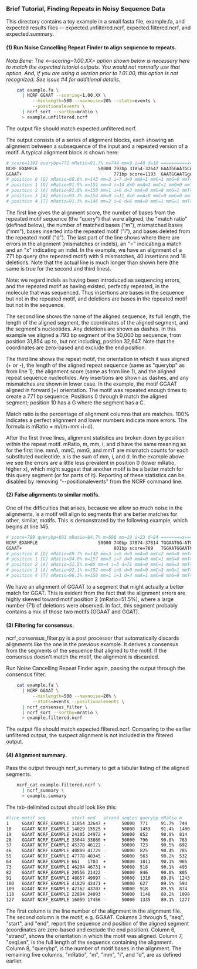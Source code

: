 ### Brief Tutorial, Finding Repeats in Noisy Sequence Data

This directory contains a toy example in a small fasta file, example.fa, and
expected results files -- expected.unfiltered.ncrf, expected.filtered.ncrf, and
expected.summary.

#### (1) Run Noise Cancelling Repeat Finder to align sequence to repeats.

_Nota Bene: The <--scoring=1.00.XX> option shown below is necessary here to match
the expected tutorial outputs. You would not normally use that option. And, if
you are using a version prior to 1.01.00, this option is not recognized. See
issue #4 for additional details._

```bash 
    cat example.fa \
      | NCRF GGAAT --scoring=1.00.XX \
          --minlength=500 --maxnoise=20% --stats=events \
          --positionalevents \
      | ncrf_sort --sortby=mratio \
      > example.unfiltered.ncrf
```

The output file should match expected.unfiltered.ncrf.

The output consists of a series of alignment blocks, each showing an alignment
between a subsequence of the input and a repeated version of a motif. A typical
alignment block is shown here:

```bash 
# score=1193 querybp=771 mRatio=91.7% m=744 mm=9 i=40 d=18 ==========x=======...
NCRF_EXAMPLE                       50000 793bp 31854-32647 GAATGGAATGCAATGGAA...
GGAAT+                                   771bp score=1193  GAATGGAATGgAATGGAA...
# position 0 [G] mRatio=88.8% m=143 mm=2 i=7 d=9 mmA=1 mmC=1 mmG=0 mmT=0 x=18
# position 1 [G] mRatio=91.5% m=151 mm=4 i=10 d=0 mmA=2 mmC=1 mmG=0 mmT=1 x=14
# position 2 [A] mRatio=93.8% m=150 mm=1 i=6 d=3 mmA=0 mmC=0 mmG=1 mmT=0 x=10
# position 3 [A] mRatio=93.3% m=154 mm=0 i=11 d=0 mmA=0 mmC=0 mmG=0 mmT=0 x=11
# position 4 [T] mRatio=91.3% m=146 mm=2 i=6 d=6 mmA=0 mmC=1 mmG=1 mmT=0 x=14
```

The first line gives the alignment score, the number of bases from the repeated
motif sequence (the "query") that were aligned, the "match ratio" (defined
below), the number of matched bases ("m"), mismatched bases ("mm"), bases
inserted into the repeated motif ("i"), and bases deleted from the repeated
motif ("d"). The last part of the line shows where there are errors in the
alignment (mismatches or indels), an "=" indicating a match and an "x"
indicating an indel. In the example, we have an alignment of a 771 bp query
(the repeated motif) with 9 mismatches, 40 insertions and 18 deletions. Note
that the actual line is much longer than shown here (the same is true for the
second and third lines).

Note: we regard indels as having been introduced as sequencing errors, and the
repeated motif as having existed, perfectly repeated, in the molecule that was
sequenced. Thus insertions are bases in the sequence but not in the repeated
motif, and deletions are bases in the repeated motif but not in the sequence.

The second line shows the name of the aligned sequence, its full length, the
length of the aligned segment, the coordinates of the aligned segment, and the
segment's nucleotides. Any deletions are shown as dashes. In this example we
aligned a 793 bp segment of the 50,000 bp sequence, from position 31,854 up to,
but not including, position 32,647. Note that the coordinates are zero-based
and exclude the end position.

The third line shows the repeat motif, the orientation in which it was aligned
(+ or -), the length of the aligned repeat sequence (same as "querybp" as from
line 1), the alignment score (same as from line 1), and the aligned repeat
sequence nucleotides. Any insertions are shown as dashes, and any mismatches
are shown in lower case. In the example, the motif GGAAT aligned in forward (+)
orientation. The motif was repeated enough times to create a 771 bp sequence.
Positions 0 through 9 match the aligned segment; position 10 has a G where the
segment has a C.

Match ratio is the percentage of alignment columns that are matches. 100%
indicates a perfect alignment and lower numbers indicate more errors. The
formula is mRatio = m/(m+mm+i+d).

After the first three lines, alignment statistics are broken down by position
within the repeat motif. mRatio, m, mm, i, and d have the same meaning as for
the first line. mmA, mmC, mmG, and mmT are mismatch counts for each substituted
nucleotide. x is the sum of mm, i, and d. In the example above we see the
errors are a little less prevalent in position 0 (lower mRatio, higher x),
which might suggest that another motif is be a better match for this query
segment (or for parts of it). Reporting of these statistics can be disabled by
removing "--positionalevents" from the NCRF command line.

#### (2) False alignments to similar motifs.

One of the difficulties that arises, because we allow so much noise in the
alignments, is a motif will align to segments that are better matches for
other, similar, motifs. This is demonstrated by the following example, which
begins at line 145.

```bash 
# score=789 querybp=801 mRatio=84.7% m=698 mm=19 i=23 d=84 ========x====x==x=...
NCRF_EXAMPLE                       50000 740bp 37074-37814 TGGAATGG-ATGGAAAAG...
GGAAT+                                   801bp score=789   TGGAATGGAATGG-AAtG...
# position 0 [G] mRatio=89.7% m=148 mm=3 i=5 d=9 mmA=0 mmC=2 mmG=0 mmT=1 x=17
# position 1 [G] mRatio=94.0% m=157 mm=3 i=7 d=0 mmA=0 mmC=1 mmG=0 mmT=2 x=10
# position 2 [A] mRatio=51.5% m=85 mm=4 i=5 d=71 mmA=0 mmC=1 mmG=3 mmT=0 x=80
# position 3 [A] mRatio=92.1% m=152 mm=8 i=5 d=0 mmA=0 mmC=3 mmG=1 mmT=4 x=13
# position 4 [T] mRatio=96.3% m=156 mm=1 i=1 d=4 mmA=1 mmC=0 mmG=0 mmT=0 x=6
```

We have an alignment of GGAAT to a segment that might actually a better match
for GGAT. This is evident from the fact that the alignment errors are highly
skewed toward motif position 2 (mRatio=51.5%), where a large number (71) of
deletions were observed. In fact, this segment probably contains a mix of those
two motifs (GGAAT and GGAT).

#### (3) Filtering for consensus.

ncrf_consensus_filter.py is a post processor that automatically discards
alignments like the one in the previous example. It derives a consensus
from the segments of the sequence that aligned to the motif. If the consensus
doesn't match the motif, the alignment is discarded.

Run Noise Cancelling Repeat Finder again, passing the output through the
consensus filter.

```bash 
    cat example.fa \
      | NCRF GGAAT \
          --minlength=500 --maxnoise=20% \
          --stats=events --positionalevents \
      | ncrf_consensus_filter \
      | ncrf_sort --sortby=mratio \
      > example.filtered.ncrf
```

The output file should match expected.filtered.ncrf. Comparing to the earlier
unfiltered output, the suspect alignment is not included in the filtered output.

#### (4) Alignment summary.

Pass the output through ncrf_summary to get a tabular listing of the aligned
segments.

```bash 
    ncrf_cat example.filtered.ncrf \
      | ncrf_summary \
      > example.summary
```

The tab-delimited output should look like this:

```bash 
#line motif seq          start end   strand seqLen querybp mRatio m    mm i  d
1     GGAAT NCRF_EXAMPLE 31854 32647 +      50000  771     91.7%  744  9  40 18
10    GGAAT NCRF_EXAMPLE 14029 15525 +      50000  1453    91.4%  1400 17 79 36
19    GGAAT NCRF_EXAMPLE 24105 24972 +      50000  852     90.9%  814  10 43 28
28    GGAAT NCRF_EXAMPLE 33044 33866 +      50000  796     90.8%  763  15 44 18
37    GGAAT NCRF_EXAMPLE 45378 46122 -      50000  723     90.5%  692  10 42 21
46    GGAAT NCRF_EXAMPLE 40889 41729 -      50000  825     90.4%  785  12 43 28
55    GGAAT NCRF_EXAMPLE 47778 48345 -      50000  563     90.2%  532  8  27 23
64    GGAAT NCRF_EXAMPLE 661   1703  +      50000  1011    90.1%  965  17 60 29
73    GGAAT NCRF_EXAMPLE 46204 46731 +      50000  518     90.1%  493  5  29 20
82    GGAAT NCRF_EXAMPLE 20556 21422 -      50000  846     90.0%  805  13 48 28
91    GGAAT NCRF_EXAMPLE 48657 49997 -      50000  1310    89.9%  1243 24 73 43
100   GGAAT NCRF_EXAMPLE 41829 42471 +      50000  627     89.5%  594  11 37 22
109   GGAAT NCRF_EXAMPLE 42762 43707 +      50000  918     89.5%  874  12 59 32
118   GGAAT NCRF_EXAMPLE 22894 24093 -      50000  1148    89.2%  1098 18 83 32
127   GGAAT NCRF_EXAMPLE 16059 17456 -      50000  1335    89.1%  1277 21 99 37
```

The first column is the line number of the alignment in the alignment file. The
second column is the motif, e.g. GGAAT. Columns 3 through 5, "seq", "start",
and "end", report the sequence and position of the aligned segment (coordinates
are zero-based and exclude the end position). Column 6, "strand", shows the
orientation in which the motif was aligned. Column 7, "seqLen", is the full
length of the sequence containing the alignment. Column 8, "querybp", is the
number of motif bases in the alignment. The remaining five columns, "mRatio",
"m", "mm", "i", and "d", are as defined earlier.
